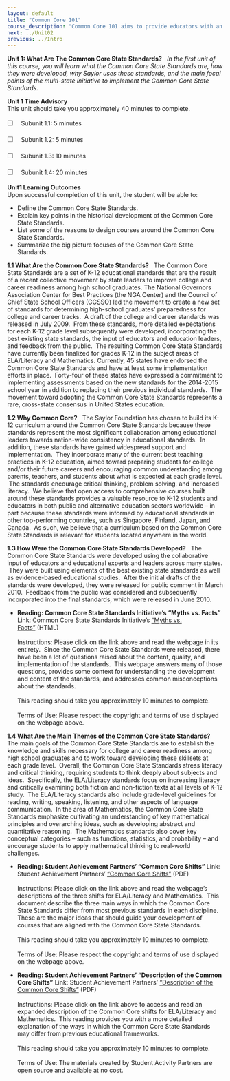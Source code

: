 ```yaml
---
layout: default
title: "Common Core 101"
course_description: "Common Core 101 aims to provide educators with an overview of the Common Core State Standards; top resources for developing content; and the main benchmarks for ensuring that a K-12 course is compliant with new state standards. After a push by the National Governor’s Association in 2009, common core standards have been adopted by 45 states (and 3 territories) with some state assessments slated to begin in 2014-2015. This is a non-credit professional development module."
next: ../Unit02
previous: ../Intro
---
```

**Unit 1: What Are The Common Core State Standards?** <span
id="1"></span> 
*In the first unit of this course, you will learn what the Common Core
State Standards are, how they were developed, why Saylor uses these
standards, and the main focal points of the multi-state initiative to
implement the Common Core State Standards.*

**Unit 1 Time Advisory**  
This unit should take you approximately 40 minutes to complete.  
  
 <span
style="color: rgb(85, 85, 85); font-family: 'Myriad Pro', 'Gill Sans', 'Gill Sans MT', Calibri, sans-serif; font-size: 16px; line-height: 24px; -webkit-text-size-adjust: none; ">☐
   </span>Subunit 1.1: 5 minutes            
  
 <span
style="color: rgb(85, 85, 85); font-family: 'Myriad Pro', 'Gill Sans', 'Gill Sans MT', Calibri, sans-serif; font-size: 16px; line-height: 24px; -webkit-text-size-adjust: none; ">☐
   </span>Subunit 1.2: 5 minutes  
  
 <span
style="color: rgb(85, 85, 85); font-family: 'Myriad Pro', 'Gill Sans', 'Gill Sans MT', Calibri, sans-serif; font-size: 16px; line-height: 24px; -webkit-text-size-adjust: none; ">☐
   </span>Subunit 1.3: 10 minutes  
  
 <span
style="color: rgb(85, 85, 85); font-family: 'Myriad Pro', 'Gill Sans', 'Gill Sans MT', Calibri, sans-serif; font-size: 16px; line-height: 24px; -webkit-text-size-adjust: none; ">☐
   </span>Subunit 1.4: 20 minutes

**Unit1 Learning Outcomes**  
Upon successful completion of this unit, the student will be able to:  
-   Define the Common Core State Standards.
-   Explain key points in the historical development of the Common Core
    State Standards.
-   List some of the reasons to design courses around the Common Core
    State Standards.
-   Summarize the big picture focuses of the Common Core State
    Standards.

**1.1 What Are the Common Core State Standards?** <span
id="1.1"></span> 
The Common Core State Standards are a set of K-12 educational standards
that are the result of a recent collective movement by state leaders to
improve college and career readiness among high school graduates. The
National Governors Association Center for Best Practices (the NGA
Center) and the Council of Chief State School Officers (CCSSO) led the
movement to create a new set of standards for determining high-school
graduates’ preparedness for college and career tracks.  A draft of the
college and career standards was released in July 2009.  From these
standards, more detailed expectations for each K-12 grade level
subsequently were developed, incorporating the best existing state
standards, the input of educators and education leaders, and feedback
from the public.  The resulting Common Core State Standards have
currently been finalized for grades K-12 in the subject areas of
ELA/Literacy and Mathematics. Currently, 45 states have endorsed the
Common Core State Standards and have at least some implementation
efforts in place.  Forty-four of these states have expressed a
commitment to implementing assessments based on the new standards for
the 2014-2015 school year in addition to replacing their previous
individual standards.  The movement toward adopting the Common Core
State Standards represents a rare, cross-state consensus in United
States education.   

**1.2 Why Common Core?** <span id="1.2"></span> 
The Saylor Foundation has chosen to build its K-12 curriculum around the
Common Core State Standards because these standards represent the most
significant collaboration among educational leaders towards nation-wide
consistency in educational standards.  In addition, these standards have
gained widespread support and implementation.  They incorporate many of
the current best teaching practices in K-12 education, aimed toward
preparing students for college and/or their future careers and
encouraging common understanding among parents, teachers, and students
about what is expected at each grade level.  The standards encourage
critical thinking, problem solving, and increased literacy.  We believe
that open access to comprehensive courses built around these standards
provides a valuable resource to K-12 students and educators in both
public and alternative education sectors worldwide – in part because
these standards were informed by educational standards in other
top-performing countries, such as Singapore, Finland, Japan, and
Canada.  As such, we believe that a curriculum based on the Common Core
State Standards is relevant for students located anywhere in the world.
 

**1.3 How Were the Common Core State Standards Developed?** <span
id="1.3"></span> 
The Common Core State Standards were developed using the collaborative
input of educators and educational experts and leaders across many
states.  They were built using elements of the best existing state
standards as well as evidence-based educational studies.  After the
initial drafts of the standards were developed, they were released for
public comment in March 2010.  Feedback from the public was considered
and subsequently incorporated into the final standards, which were
released in June 2010.

-   **Reading: Common Core State Standards Initiative’s “Myths vs.
    Facts”**
    Link: Common Core State Standards Initiative’s [“Myths vs.
    Facts”](http://www.corestandards.org/resources/myths-vs-facts) (HTML)  
        
     Instructions: Please click on the link above and read the webpage
    in its entirety.  Since the Common Core State Standards were
    released, there have been a lot of questions raised about the
    content, quality, and implementation of the standards.  This webpage
    answers many of those questions, provides some context for
    understanding the development and content of the standards, and
    addresses common misconceptions about the standards.   
        
     This reading should take you approximately 10 minutes to
    complete.  
        
     Terms of Use: Please respect the copyright and terms of use
    displayed on the webpage above.

**1.4 What Are the Main Themes of the Common Core State Standards?**
<span id="1.4"></span> 
The main goals of the Common Core State Standards are to establish the
knowledge and skills necessary for college and career readiness among
high school graduates and to work toward developing these skillsets at
each grade level.  Overall, the Common Core State Standards stress
literacy and critical thinking, requiring students to think deeply about
subjects and ideas.  Specifically, the ELA/Literacy standards focus on
increasing literacy and critically examining both fiction and
non-fiction texts at all levels of K-12 study.  The ELA/Literacy
standards also include grade-level guidelines for reading, writing,
speaking, listening, and other aspects of language communication.  In
the area of Mathematics, the Common Core State Standards emphasize
cultivating an understanding of key mathematical principles and
overarching ideas, such as developing abstract and quantitative
reasoning.  The Mathematics standards also cover key conceptual
categories – such as functions, statistics, and probability – and
encourage students to apply mathematical thinking to real-world
challenges. 

-   **Reading: Student Achievement Partners’ “Common Core Shifts”**
    Link: Student Achievement Partners’ [“Common Core
    Shifts”](http://www.achievethecore.org/files/5713/6508/7343/2-pager.pdf) (PDF)  
        
     Instructions: Please click on the link above and read the webpage’s
    descriptions of the three shifts for ELA/Literacy and Mathematics.
     This document describe the three main ways in which the Common Core
    State Standards differ from most previous standards in each
    discipline.  These are the major ideas that should guide your
    development of courses that are aligned with the Common Core State
    Standards.  
        
     This reading should take you approximately 10 minutes to
    complete.  
        
     Terms of Use: Please respect the copyright and terms of use
    displayed on the webpage above.

-   **Reading: Student Achievement Partners’ “Description of the Common
    Core Shifts”**
    Link: Student Achievement Partners’ [“Description of the Common Core
    Shifts”](http://www.achievethecore.org/downloads/E0702_Description_of_the_Common_Core_Shifts.pdf) (PDF)  
        
     Instructions: Please click on the link above to access and read an
    expanded description of the Common Core shifts for ELA/Literacy and
    Mathematics.  This reading provides you with a more detailed
    explanation of the ways in which the Common Core State Standards may
    differ from previous educational frameworks.  
        
     This reading should take you approximately 10 minutes to
    complete.  
        
     Terms of Use: The materials created by Student Activity Partners
    are open source and available at no cost.


